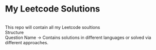 # My Leetcode Solutions
<br>
This repo will contain all my Leetcode soultions
<br>
Structure<br>
Question Name -> Contains solutions in different languages or solved via different approaches.